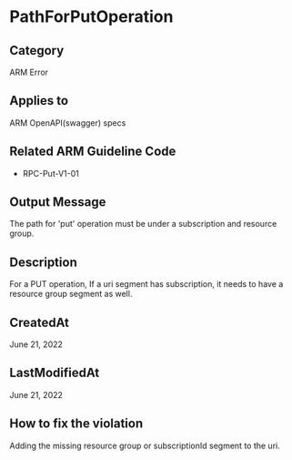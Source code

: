 # PathForPutOperation

## Category

ARM Error

## Applies to

ARM OpenAPI(swagger) specs

## Related ARM Guideline Code

- RPC-Put-V1-01

## Output Message

The path for 'put' operation must be under a subscription and resource group.

## Description

For a PUT operation, If a uri segment has subscription, it needs to have a resource group segment as well.

## CreatedAt

June 21, 2022

## LastModifiedAt

June 21, 2022

## How to fix the violation

Adding the missing resource group or subscriptionId segment to the uri.
